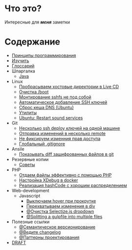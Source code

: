 # Что это?

Интересные для ***меня*** заметки

# Содержание

* [Принципы программирования](content/principes.md)
* [Изучить](content/learn/material.md)
* [Глосcарий](content/glossary.md)
* Шпаргалка
    - [Java](./content/crib/java/readme.md)
* Linux
    - [Пробрасываем хостовые директории в Live CD](content/linux/mount_linux_live_cd.md)
    - [Очистка /boot](content/linux/clear_boot.md)
    - [Монтирование sshfs не под собой](content/linux/mount_sshfs_not_as_you.md)
    - [Автоматическое добавление SSH ключей](content/linux/ssh_on_login.md)
    - [Сброс кеша DNS (Ubuntu)](content/linux/dns_cache_drop.md)
    - [Утилиты](content/linux/utils.md)
    - [Ubuntu: Restart sound services](content/linux/ubuntu_restart_sound_services.md)
* Git
    - [Несколько ssh deploy ключей на одной машине](./content/git/multiple-deploy-keys-multiple-private-repos-github-ssh-config.md) 
    - [Отправка изменений в несколько remote](content/git/push_in_few_remote.md)
    - [Не фиксируем изменния прав доступа](content/git/permissions.md)
    - [Глобальный .gitignore](content/git/global_gitignore.md)
* Ansile 
    - [Показывать diff зашифрованных файлов в git](content/ansible/vault_git_diff.md)
* Резервные копии
    - [Советы](content/backups/main.md)
* PHP
    - [Отдаем файлы эффективно с помощью PHP](content/php/big_file_download.md)
    - [Настройка XDebug в docker](content/php/xdebug/in-docker.md)
    - [Реализация hashCode с хорошим распределением](content/php/hash_code.md)
* Web-development
    - Javascript
        * [Выключаем hover при прокрутке](content/css/off_hover.md)
        * [Перехватываем изменения в div ](content/js/pick_div_change.md)
        * [@Очистка Selectize.js dropdown](https://gist.github.com/serieznyi/5c145501f45431ede7d1071fd51c4cf7)
        * [@Splitting a gulpfile into multiple files](http://macr.ae/article/splitting-gulpfile-multiple-files.html)
* Полезные ссылки
    - [@Семантическое версионирование](http://semver.org/lang/ru/)
    - [@Ведите changelog](http://keepachangelog.com/ru/0.3.0/)
    - [@Паттерны проектирования](https://refactoring.guru/ru/design-patterns/catalog)
* [DRAFT](DRAFT.md)

